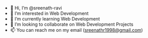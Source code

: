 - 👋 Hi, I’m @sreenath-ravi
- 👀 I’m interested in Web Development
- 🌱 I’m currently learning Web Development
- 💞️ I’m looking to collaborate on Web Development Projects
- 📫 You can reach me on my email (sreenathr1998@gmail.com)

<!---
sreenath-ravi/sreenath-ravi is a ✨ special ✨ repository because its `README.md` (this file) appears on your GitHub profile.
You can click the Preview link to take a look at your changes.
--->
